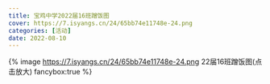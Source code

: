 ```yaml
---
title: 宝鸡中学2022届16班蹭饭图
cover: https://7.isyangs.cn/24/65bb74e11748e-24.png
categories: [活动]
date: 2022-08-10
---
```


{% image https://7.isyangs.cn/24/65bb74e11748e-24.png 22届16班蹭饭图(点击放大) fancybox:true %}